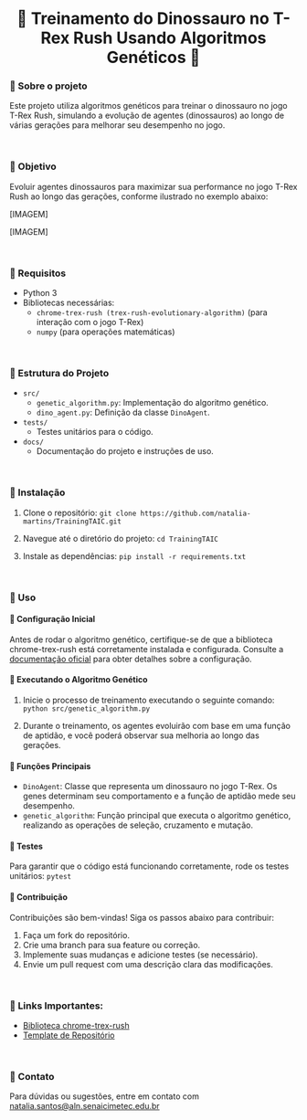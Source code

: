 <h1 align="center">
    <a> 🦖 Treinamento do Dinossauro no T-Rex Rush Usando Algoritmos Genéticos 🦖 </a>
</h1>


### 🔹 Sobre o projeto
Este projeto utiliza algoritmos genéticos para treinar o dinossauro no jogo T-Rex Rush, simulando a evolução de agentes (dinossauros) ao longo de várias gerações para melhorar seu desempenho no jogo.

<br>

### 🔹 Objetivo
Evoluir agentes dinossauros para maximizar sua performance no jogo T-Rex Rush ao longo das gerações, conforme ilustrado no exemplo abaixo:

[IMAGEM]

[IMAGEM]

<br>

### 🔹 Requisitos
- Python 3
- Bibliotecas necessárias:
    - ``` chrome-trex-rush (trex-rush-evolutionary-algorithm) ``` (para interação com o jogo T-Rex)
    - ``` numpy ``` (para operações matemáticas)

<br>

### 🔹 Estrutura do Projeto
- ``` src/ ```
    - ``` genetic_algorithm.py ```: Implementação do algoritmo genético.
    - ``` dino_agent.py ```: Definição da classe ``` DinoAgent ```.
- ``` tests/ ```
    - Testes unitários para o código.
- ``` docs/ ```
    - Documentação do projeto e instruções de uso.

<br>

### 🔹 Instalação
1. Clone o repositório:
``` git clone https://github.com/natalia-martins/TrainingTAIC.git ```

2. Navegue até o diretório do projeto:
``` cd TrainingTAIC ```

3. Instale as dependências:
``` pip install -r requirements.txt ```

<br>

### 🔹 Uso
#### 🔸 Configuração Inicial
Antes de rodar o algoritmo genético, certifique-se de que a biblioteca chrome-trex-rush está corretamente instalada e configurada. Consulte a [documentação oficial](https://github.com/turing-usp/chrome-trex-rush/blob/master/README.md)  para obter detalhes sobre a configuração.

#### 🔸 Executando o Algoritmo Genético
1. Inicie o processo de treinamento executando o seguinte comando:
``` python src/genetic_algorithm.py ```

2. Durante o treinamento, os agentes evoluirão com base em uma função de aptidão, e você poderá observar sua melhoria ao longo das gerações.

#### 🔸 Funções Principais
- ``` DinoAgent ```: Classe que representa um dinossauro no jogo T-Rex. Os genes determinam seu comportamento e a função de aptidão mede seu desempenho.
- ``` genetic_algorithm ```: Função principal que executa o algoritmo genético, realizando as operações de seleção, cruzamento e mutação.

#### 🔸 Testes
Para garantir que o código está funcionando corretamente, rode os testes unitários:
``` pytest ```

#### 🔸 Contribuição
Contribuições são bem-vindas! Siga os passos abaixo para contribuir:
1. Faça um fork do repositório.
2. Crie uma branch para sua feature ou correção.
3. Implemente suas mudanças e adicione testes (se necessário).
4. Envie um pull request com uma descrição clara das modificações.

<br>

### 🔹 Links Importantes:
- [Biblioteca chrome-trex-rush](https://github.com/turing-usp/chrome-trex-rush/blob/master/README.md)
- [Template de Repositório](https://github.com/ArielMAJ/python-repository-template)

<br>

### 🔹 Contato
Para dúvidas ou sugestões, entre em contato com natalia.santos@aln.senaicimetec.edu.br
<h1 align="center">
